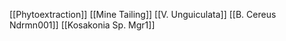 [[Phytoextraction]]
[[Mine Tailing]]
[[V. Unguiculata]]
[[B. Cereus Ndrmn001]]
[[Kosakonia Sp. Mgr1]]
